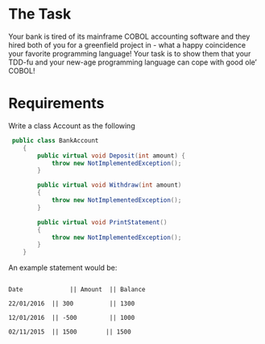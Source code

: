 ﻿# The Task

Your bank is tired of its mainframe COBOL accounting software and they hired both of you for a greenfield project in - what a happy coincidence
your favorite programming language!
Your task is to show them that your TDD-fu and your new-age programming language can cope with good ole’ COBOL!

# Requirements

Write a class Account as the following

```c#
 public class BankAccount
    {
        public virtual void Deposit(int amount) {
            throw new NotImplementedException();
        }

        public virtual void Withdraw(int amount)
        {
            throw new NotImplementedException();
        }

        public virtual void PrintStatement()
        {
            throw new NotImplementedException();
        }
    }
```


An example statement would be:

```

Date             || Amount  || Balance

22/01/2016  || 300          || 1300

12/01/2016  || -500         || 1000

02/11/2015  || 1500        || 1500

```

